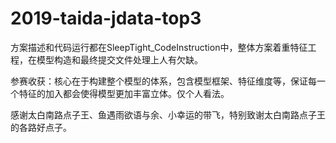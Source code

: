 # 2019-taida-jdata-top3

方案描述和代码运行都在SleepTight_CodeInstruction中，整体方案着重特征工程，在模型构造和最终提交文件处理上人有欠缺。

参赛收获：核心在于构建整个模型的体系，包含模型框架、特征维度等，保证每一个特征的加入都会使得模型更加丰富立体。仅个人看法。

感谢太白南路点子王、鱼遇雨欲语与余、小幸运的带飞，特别致谢太白南路点子王的各路好点子。

